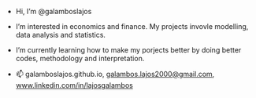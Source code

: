- Hi, I’m @galamboslajos
- I’m interested in economics and finance. My projects invovle modelling, data analysis and statistics. 
- I’m currently learning how to make my porjects better by doing better codes, methodology and interpretation.

- 📫 galamboslajos.github.io, galambos.lajos2000@gmail.com, www.linkedin.com/in/lajosgalambos



<!---
galamboslajos/galamboslajos is a ✨ special ✨ repository because its `README.md` (this file) appears on your GitHub profile.
You can click the Preview link to take a look at your changes.
--->
